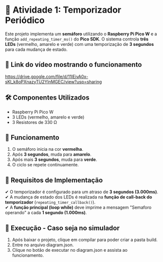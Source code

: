 # 🚦 Atividade 1: Temporizador Periódico

Este projeto implementa um **semáforo** utilizando o **Raspberry Pi Pico W** e a função `add_repeating_timer_ms()` do **Pico SDK**. O sistema controla **três LEDs** (vermelho, amarelo e verde) com uma temporização de **3 segundos** para cada mudança de estado.

## 📌 Link do vídeo mostrando o funcionamento
https://drive.google.com/file/d/11IEivA0x-sKl_k8oPXnazyTU2YlnMGEC/view?usp=sharing

## 🛠 Componentes Utilizados
- Raspberry Pi Pico W
- 3 LEDs (vermelho, amarelo e verde)
- 3 Resistores de 330 Ω

## 🔄 Funcionamento
1. O semáforo inicia na cor **vermelha**.
2. Após **3 segundos**, muda para **amarelo**.
3. Após mais **3 segundos**, muda para **verde**.
4. O ciclo se repete continuamente.

## 📌 Requisitos de Implementação
✔ O temporizador é configurado para um atraso de **3 segundos (3.000ms)**.  
✔ A mudança de estado dos LEDs é realizada na **função de call-back do temporizador** (`repeating_timer_callback()`).  
✔ A **função principal (loop while)** deve imprime a mensagem "Semaforo operando" a cada **1 segundo (1.000ms)**.  

## 🚀 Execução - Caso seja no simulador
1. Após baixar o projeto, clique em compilar para poder criar a pasta build.
2. Entre no arquivo diagram.json.
3. Clique no botão de executar no diagram.json e assista ao funcionamento.


